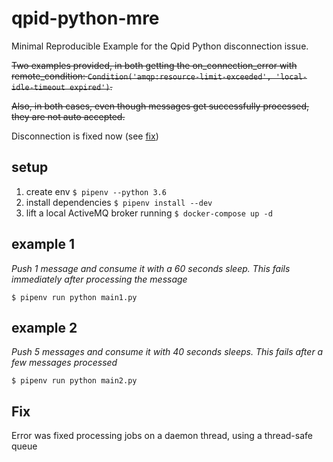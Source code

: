 # qpid-python-mre
Minimal Reproducible Example for the Qpid Python disconnection issue.

~~Two examples provided, in both getting the on_connection_error with remote_condition: `Condition('amqp:resource-limit-exceeded', 'local-idle-timeout expired')`.~~

~~Also, in both cases, even though messages get successfully processed, they are not auto accepted.~~

Disconnection is fixed now (see [fix](#fix))

## setup
1. create env `$ pipenv --python 3.6`
1. install dependencies `$ pipenv install --dev`
1. lift a local ActiveMQ broker running `$ docker-compose up -d`

## example 1
_Push 1 message and consume it with a 60 seconds sleep. This fails immediately after processing the message_

`$ pipenv run python main1.py`

## example 2
_Push 5 messages and consume it with 40 seconds sleeps. This fails after a few messages processed_

`$ pipenv run python main2.py`

## Fix

Error was fixed processing jobs on a daemon thread, using a thread-safe queue
